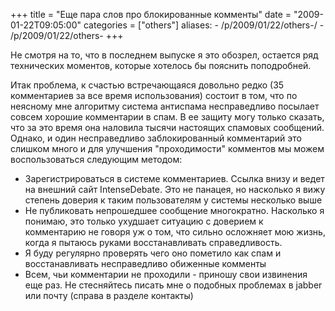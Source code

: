 +++
title = "Еще пара слов про блокированные комменты"
date = "2009-01-22T09:05:00"
categories = ["others"]
aliases:
    - /p/2009/01/22/others-/
    - /p/2009/01/22/others-
+++


Не смотря на то, что в последнем выпуске я это обозрел, остается ряд технических моментов, которые хотелось бы пояснить поподробней.

<!--more-->
Итак проблема, к счастью встречающаяся довольно редко (35 комментариев  за все время использования) состоит в том, что по неясному мне алгоритму система антиспама несправедливо посылает совсем хорошие комментарии в спам. В ее защиту могу только сказать, что за это время она наловила тысячи настоящих спамовых сообщений. Однако, и один несправедливо заблокированный комментарий это слишком много и для улучшения "проходимости" комментов мы можем воспользоваться следующим методом:

- Зарегистрироваться в системе комментариев. Ссылка внизу и ведет на внешний сайт IntenseDebate. Это не панацея, но насколько я вижу степень доверия к таким пользователям у системы несколько выше
- Не публиковать непрошедшее сообщение многократно. Насколько я понимаю, это только ухудшает ситуацию с доверием к комментарию не говоря уж о том, что сильно осложняет мою жизнь, когда я пытаюсь руками восстанавливать справедливость.
- Я буду регулярно проверять чего оно пометило как спам и восстанавливать несправедливо обиженные комменты
- Всем, чьи комментарии не проходили - приношу свои извинения еще раз. Не стесняйтесь писать мне о подобных проблемах в jabber или почту (справа в разделе контакты)